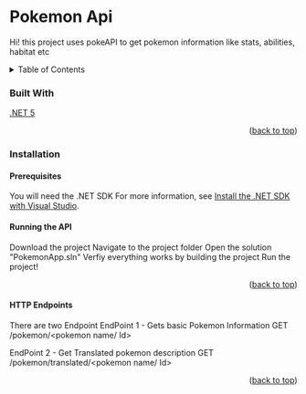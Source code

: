 ﻿# Pokemon Api

Hi! this project uses pokeAPI to get pokemon information like stats, abilities, habitat etc

<!-- TABLE OF CONTENTS -->
<details>
  <summary>Table of Contents</summary>
  <ol>
    <li>
      <a href="#about-the-project">About The Project</a>
      <ul>
        <li><a href="#built-with">Built With</a></li>
      </ul>
    </li>
    <li>
      <a href="#getting-started">Getting Started</a>
      <ul>
       <li><a href="#installation">Installation</a></li>
   </ul>
   </li>
 
  </ol>
</details>

### Built With 
 [.NET 5](https://dotnet.microsoft.com/)
<p align="right">(<a href="#top">back to top</a>)</p>

### Installation

####  Prerequisites
You will need the .NET SDK 
For more information, see [Install the .NET SDK with Visual Studio](https://docs.microsoft.com/en-us/dotnet/core/install/windows#install-with-visual-studio).

#### Running the API
Download the project
Navigate to the project folder
Open the solution "PokemonApp.sln"
Verfiy everything works by building the project
Run the project!

<p align="right">(<a href="#top">back to top</a>)</p>

#### HTTP Endpoints
There are two Endpoint
EndPoint 1 - Gets basic Pokemon Information
GET /pokemon/<pokemon name/ Id>

EndPoint 2 - Get Translated pokemon description
GET /pokemon/translated/<pokemon name/ Id>
<p align="right">(<a href="#top">back to top</a>)</p>
